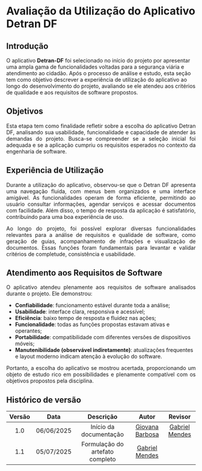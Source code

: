 # Avaliação da Utilização do Aplicativo Detran DF

## Introdução

O aplicativo **Detran-DF** foi selecionado no início do projeto por apresentar uma ampla gama de funcionalidades voltadas para a segurança viária e atendimento ao cidadão. Após o processo de análise e estudo, esta seção tem como objetivo descrever a experiência de utilização do aplicativo ao longo do desenvolvimento do projeto, avaliando se ele atendeu aos critérios de qualidade e aos requisitos de software propostos.

## Objetivos

<p align="justify">
Esta etapa tem como finalidade refletir sobre a escolha do aplicativo Detran DF, analisando sua usabilidade, funcionalidade e capacidade de atender às demandas do projeto. Busca-se compreender se a seleção inicial foi adequada e se a aplicação cumpriu os requisitos esperados no contexto da engenharia de software.
</p>

## Experiência de Utilização

<p align="justify">
Durante a utilização do aplicativo, observou-se que o Detran DF apresenta uma navegação fluida, com menus bem organizados e uma interface amigável. As funcionalidades operam de forma eficiente, permitindo ao usuário consultar informações, agendar serviços e acessar documentos com facilidade. Além disso, o tempo de resposta da aplicação é satisfatório, contribuindo para uma boa experiência de uso.
</p>

<p align="justify">
Ao longo do projeto, foi possível explorar diversas funcionalidades relevantes para a análise de requisitos e qualidade de software, como geração de guias, acompanhamento de infrações e visualização de documentos. Essas funções foram fundamentais para levantar e validar critérios de completude, consistência e usabilidade.
</p>

## Atendimento aos Requisitos de Software

<p align="justify">
O aplicativo atendeu plenamente aos requisitos de software analisados durante o projeto. Ele demonstrou:
</p>

- **Confiabilidade**: funcionamento estável durante toda a análise;
- **Usabilidade**: interface clara, responsiva e acessível;
- **Eficiência**: baixo tempo de resposta e fluidez nas ações;
- **Funcionalidade**: todas as funções propostas estavam ativas e operantes;
- **Portabilidade**: compatibilidade com diferentes versões de dispositivos móveis;
- **Manutenibilidade (observável indiretamente)**: atualizações frequentes e layout moderno indicam atenção à evolução do software.

<p align="justify">
Portanto, a escolha do aplicativo se mostrou acertada, proporcionando um objeto de estudo rico em possibilidades e plenamente compatível com os objetivos propostos pela disciplina.
</p>


## Histórico de versão

| Versão |    Data    |              Descrição              |                     Autor                     | Revisor |
| :----: | :--------: | :---------------------------------: | :-------------------------------------------: | :-----: |
|  1.0   | 06/06/2025 |       Início da documentação       | [Giovana Barbosa ](https://github.com/gio221) |     [Gabriel Mendes](https://github.com/gbevi)          |
|  1.1   | 05/07/2025 |      Formulação do artefato completo    | [Gabriel Mendes](https://github.com/gbevi)   |             |